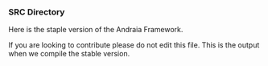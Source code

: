 ### SRC Directory

Here is the staple version of the Andraia Framework.

If you are looking to contribute please do not edit this file. This is the output when we compile the stable version.
